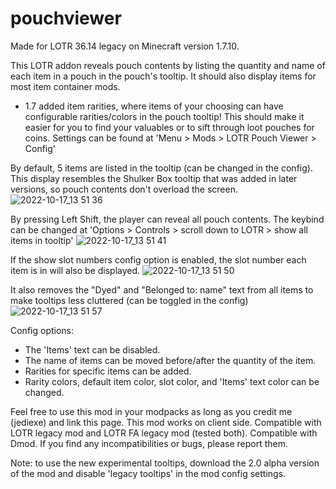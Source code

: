 # pouchviewer
Made for LOTR 36.14 legacy on Minecraft version 1.7.10.

This LOTR addon reveals pouch contents by listing the quantity and name of each item in a pouch in the pouch's tooltip. It should also display items for most item container mods.

- 1.7 added item rarities, where items of your choosing can have configurable rarities/colors in the pouch tooltip! This should make it easier for you to find your valuables or to sift through loot pouches for coins. Settings can be found at 'Menu > Mods > LOTR Pouch Viewer > Config'

By default, 5 items are listed in the tooltip (can be changed in the config). This display resembles the Shulker Box tooltip that was added in later versions, so pouch contents don't overload the screen.
![2022-10-17_13 51 36](https://user-images.githubusercontent.com/47288669/196300048-e90dc10f-7b5d-40c1-b30b-cf98b9a02e41.png)

By pressing Left Shift, the player can reveal all pouch contents. The keybind can be changed at 'Options > Controls > scroll down to LOTR > show all items in tooltip'
![2022-10-17_13 51 41](https://user-images.githubusercontent.com/47288669/196300052-31ab29af-f9d1-42a9-93a2-82cac566c32f.png)

If the show slot numbers config option is enabled, the slot number each item is in will also be displayed.
![2022-10-17_13 51 50](https://user-images.githubusercontent.com/47288669/196300059-42aaee6c-9753-4ea8-979a-724765b81dee.png)

It also removes the "Dyed" and "Belonged to: name" text from all items to make tooltips less cluttered (can be toggled in the config)
![2022-10-17_13 51 57](https://user-images.githubusercontent.com/47288669/196300065-a2558801-2050-4d0e-9b35-853ae18dc7b6.png)

Config options:
- The 'Items' text can be disabled.
- The name of items can be moved before/after the quantity of the item.
- Rarities for specific items can be added.
- Rarity colors, default item color, slot color, and 'Items' text color can be changed.

Feel free to use this mod in your modpacks as long as you credit me (jediexe) and link this page. This mod works on client side. Compatible with LOTR legacy mod and LOTR FA legacy mod (tested both). Compatible with Dmod. If you find any incompatibilities or bugs, please report them.

Note: to use the new experimental tooltips, download the 2.0 alpha version of the mod and disable 'legacy tooltips' in the mod config settings.
